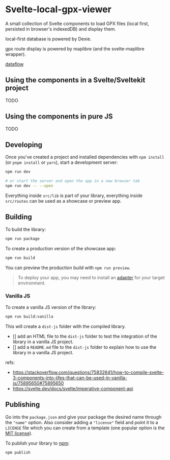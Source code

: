 # Svelte-local-gpx-viewer

A small collection of Svelte components to load GPX files (local first, persisted in browser's indexedDB) and display them.

local-first database is powered by Dexie.

gpx route display is powered by maplibre (and the svelte-maplibre wrapper).


[dataflow](https://raw.githubusercontent.com/0gust1/svelte-local-gpx-viewer/refs/heads/main/dataflow.svg?raw=true)

## Using the components in a Svelte/Sveltekit project

TODO

## Using the components in pure JS

TODO

## Developing

Once you've created a project and installed dependencies with `npm install` (or `pnpm install` or `yarn`), start a development server:

```bash
npm run dev

# or start the server and open the app in a new browser tab
npm run dev -- --open
```

Everything inside `src/lib` is part of your library, everything inside `src/routes` can be used as a showcase or preview app.

## Building

To build the library:

```bash
npm run package
```

To create a production version of the showcase app:

```bash
npm run build
```

You can preview the production build with `npm run preview`.

> To deploy your app, you may need to install an [adapter](https://svelte.dev/docs/kit/adapters) for your target environment.

### Vanilla JS

To create a vanilla JS version of the library:

```bash
npm run build:vanilla
```

This will create a `dist-js` folder with the compiled library.

- [] add an HTML file to the `dist-js` folder to test the integration of the library in a vanilla JS project.
- [] add a `README.md` file to the `dist-js` folder to explain how to use the library in a vanilla JS project.

refs:  
- https://stackoverflow.com/questions/75832641/how-to-compile-svelte-3-components-into-iifes-that-can-be-used-in-vanilla-js/75895650#75895650
- https://svelte.dev/docs/svelte/imperative-component-api

## Publishing

Go into the `package.json` and give your package the desired name through the `"name"` option. Also consider adding a `"license"` field and point it to a `LICENSE` file which you can create from a template (one popular option is the [MIT license](https://opensource.org/license/mit/)).

To publish your library to [npm](https://www.npmjs.com):

```bash
npm publish
```
